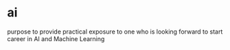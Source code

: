 # ai
purpose to provide practical exposure to one who is looking forward to start career in AI and Machine Learning 
